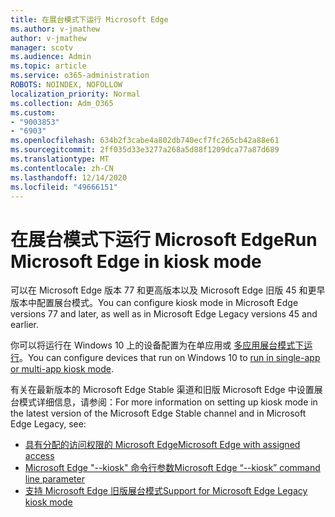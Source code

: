 ```yaml
---
title: 在展台模式下运行 Microsoft Edge
ms.author: v-jmathew
author: v-jmathew
manager: scotv
ms.audience: Admin
ms.topic: article
ms.service: o365-administration
ROBOTS: NOINDEX, NOFOLLOW
localization_priority: Normal
ms.collection: Adm_O365
ms.custom:
- "9003853"
- "6903"
ms.openlocfilehash: 634b2f3cabe4a802db740ecf7fc265cb42a88e61
ms.sourcegitcommit: 2ff035d33e3277a268a5d88f1209dca77a87d689
ms.translationtype: MT
ms.contentlocale: zh-CN
ms.lasthandoff: 12/14/2020
ms.locfileid: "49666151"
---
```

# <a name="run-microsoft-edge-in-kiosk-mode"></a><span data-ttu-id="ebbc8-102">在展台模式下运行 Microsoft Edge</span><span class="sxs-lookup"><span data-stu-id="ebbc8-102">Run Microsoft Edge in kiosk mode</span></span>

<span data-ttu-id="ebbc8-103">可以在 Microsoft Edge 版本 77 和更高版本以及 Microsoft Edge 旧版 45 和更早版本中配置展台模式。</span><span class="sxs-lookup"><span data-stu-id="ebbc8-103">You can configure kiosk mode in Microsoft Edge versions 77 and later, as well as in Microsoft Edge Legacy versions 45 and earlier.</span></span>

<span data-ttu-id="ebbc8-104">你可以将运行在 Windows 10 上的设备配置为在单应用或 [多应用展台模式下运行](https://go.microsoft.com/fwlink/?linkid=2133659)。</span><span class="sxs-lookup"><span data-stu-id="ebbc8-104">You can configure devices that run on Windows 10 to [run in single-app or multi-app kiosk mode](https://go.microsoft.com/fwlink/?linkid=2133659).</span></span>

<span data-ttu-id="ebbc8-105">有关在最新版本的 Microsoft Edge Stable 渠道和旧版 Microsoft Edge 中设置展台模式详细信息，请参阅：</span><span class="sxs-lookup"><span data-stu-id="ebbc8-105">For more information on setting up kiosk mode in the latest version of the Microsoft Edge Stable channel and in Microsoft Edge Legacy, see:</span></span>

- [<span data-ttu-id="ebbc8-106">具有分配的访问权限的 Microsoft Edge</span><span class="sxs-lookup"><span data-stu-id="ebbc8-106">Microsoft Edge with assigned access</span></span>](https://go.microsoft.com/fwlink/?linkid=2133494)
- [<span data-ttu-id="ebbc8-107">Microsoft Edge "--kiosk" 命令行参数</span><span class="sxs-lookup"><span data-stu-id="ebbc8-107">Microsoft Edge “--kiosk” command line parameter</span></span>](https://go.microsoft.com/fwlink/?linkid=2133724)
- [<span data-ttu-id="ebbc8-108">支持 Microsoft Edge 旧版展台模式</span><span class="sxs-lookup"><span data-stu-id="ebbc8-108">Support for Microsoft Edge Legacy kiosk mode</span></span>](https://go.microsoft.com/fwlink/?linkid=2133725)

